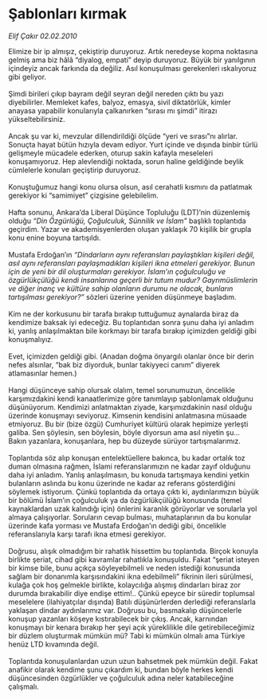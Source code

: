 # Şablonları kırmak

*Elif Çakır 02.02.2010*

<div class="taraf_structure_2col_1zq">
<div class="margen_n">



 <p>Elimize bir ip almışız, çekiştirip duruyoruz. Artık neredeyse kopma noktasına gelmiş ama biz hâlâ “diyalog, empati” deyip duruyoruz. Büyük bir yanılgının içindeyiz ancak farkında da değiliz. Asıl konuşulması gerekenleri ıskalıyoruz gibi geliyor. <br/><br/>Şimdi birileri çıkıp bayram değil seyran değil nereden çıktı bu yazı diyebilirler. Memleket kafes, balyoz, emasya, sivil diktatörlük, kimler anayasa yapabilir konularıyla çalkanırken “sırası mı şimdi” itirazı yükseltebilirsiniz. <br/><br/>Ancak şu var ki, mevzular dillendirildiği ölçüde “yeri ve sırası”nı alırlar. Sonuçta hayat bütün hızıyla devam ediyor. Yurt içinde ve dışında binbir türlü gelişmeyle mücadele ederken, oturup sakin kafayla meseleleri konuşamıyoruz. Hep alevlendiği noktada, sorun haline geldiğinde beylik cümlelerle konuları geçiştirip duruyoruz. <br/><br/>Konuştuğumuz hangi konu olursa olsun, asıl cerahatli kısmını da patlatmak gerekiyor ki “samimiyet” çizgisine gelebilelim. <br/><br/>Hafta sonunu, Ankara’da Liberal Düşünce Topluluğu (LDT)’nin düzenlemiş olduğu <i>“Din Özgürlüğü, Çoğulculuk, Sünnilik ve İslam”</i> başlıklı toplantıda geçirdim. Yazar ve akademisyenlerden oluşan yaklaşık 70 kişilik bir grupla konu enine boyuna tartışıldı. <br/><br/>Mustafa Erdoğan’ın <i>“Dindarların aynı referansları paylaştıkları kişileri değil, asıl aynı referansları paylaşmadıkları kişileri ikna etmeleri gerekiyor. Bunun için de yeni bir dil oluşturmaları gerekiyor. İslam’ın çoğulculuğu ve özgürlükçülüğü kendi insanlarına geçerli bir tutum mudur? Gayrımüslimlerin ve diğer inanç ve kültüre sahip olanların durumu ne olacak, bunların tartışılması gerekiyor?” </i>sözleri üzerine yeniden düşünmeye başladım. <br/><br/>Kim ne der korkusunu bir tarafa bırakıp tuttuğumuz aynalarda biraz da kendimize baksak iyi edeceğiz. Bu toplantıdan sonra şunu daha iyi anladım ki, yanlış anlaşılmaktan bile korkmayı bir tarafa bırakıp içimizden geldiği gibi konuşmalıyız. <br/><br/>Evet, içimizden geldiği gibi. (Anadan doğma önyargılı olanlar önce bir derin nefes alsınlar, “bak biz diyorduk, bunlar takiyyeci canım” diyerek atlamasınlar hemen.) <br/><br/>Hangi düşünceye sahip olursak olalım, temel sorunumuzun, öncelikle karşımızdakini kendi kanaatlerimize göre tanımlayıp şablonlamak olduğunu düşünüyorum. Kendimizi anlatmaktan ziyade, karşımızdakinin nasıl olduğu üzerinde konuşmayı seviyoruz. Kimsenin kendisini anlatmasına müsaade etmiyoruz. Bu bir (bize özgü) Cumhuriyet kültürü olarak hepimize yerleşti galiba. Sen şöylesin, sen böylesin, böyle diyorsun ama asıl niyetin şu... Bakın yazanlara, konuşanlara, hep bu düzeyde sürüyor tartışmalarımız. <br/><br/>Toplantıda söz alıp konuşan entelektüellere bakınca, bu kadar ortalık toz duman olmasına rağmen, İslami referanslarımızın ne kadar zayıf olduğunu daha iyi anladım. Yanlış anlaşılmasın, bu konuda tartışmaya kendini yetkin bulanların aslında bu konu üzerinde ne kadar az referans gösterdiğini söylemek istiyorum. Çünkü toplantıda da ortaya çıktı ki, aydınlarımızın büyük bir bölümü İslam’ın çoğulculuk ya da özgürlükçülüğü konusunda (temel kaynaklardan uzak kalındığı için) önlerini karanlık görüyorlar ve sorularla yol almaya çalışıyorlar. Soruların cevap bulması, muhataplarının da bu konular üzerinde kafa yorması ve Mustafa Erdoğan’ın dediği gibi, öncelikle referanslarıyla karşı tarafı ikna etmesi gerekiyor. <br/><br/>Doğrusu, alışık olmadığım bir rahatlık hissettim bu toplantıda. Birçok konuyla birlikte şeriat, cihad gibi kavramlar rahatlıkla konuşuldu. Fakat “şeriat isteyen bir kimse bile, bunu açıkça söyleyebilmeli ve neden istediği konusunda sağlam bir donanımla karşısındakini ikna edebilmeli” fikrinin ileri sürülmesi, kulağa çok hoş gelmekle birlikte, kolaycılığa alışmış dindarları biraz zor durumda bırakabilir diye endişe ettim!.. Çünkü epeyce bir süredir toplumsal meselelere (ilahiyatçılar dışında) Batılı düşünürlerden derlediği referanslarla yaklaşan dindar aydınlarımız var. Doğrusu bu, basmakalıp düşüncelerle konuşup yazanları köşeye kıstırabilecek bir çıkış. Ancak, karnından konuşmayı bir kenara bırakıp her şeyi açık yüreklilikle dile getirebileceğimiz bir düzlem oluşturmak mümkün mü? Tabi ki mümkün olmalı ama Türkiye henüz LTD kıvamında değil. <br/><br/>Toplantıda konuşulanlardan uzun uzun bahsetmek pek mümkün değil. Fakat anafikir olarak kendime şunu çıkardım ki, bundan böyle herkes kendi düşüncesinden özgürlükler ve çoğulculuk adına neler katabileceğine çalışmalı.</p>
<br/>
<br/>
<br/>



<br/>


<div id="taraf_not">
</div>

</div>


</div>
